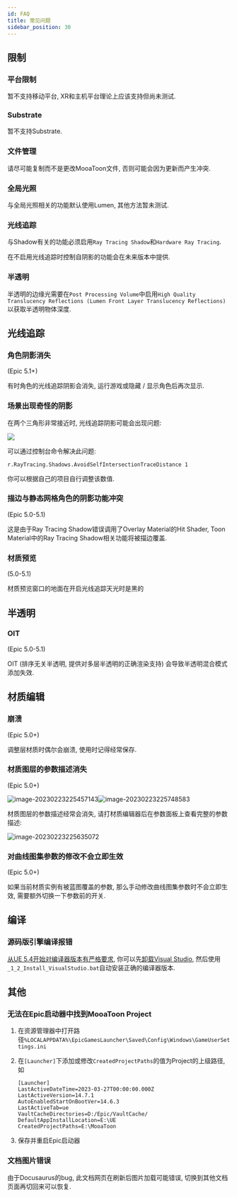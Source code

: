 ```yaml
---
id: FAQ
title: 常见问题
sidebar_position: 30
---
```

## 限制

### 平台限制

暂不支持移动平台, XR和主机平台理论上应该支持但尚未测试.

### Substrate

暂不支持Substrate.

### 文件管理

请尽可能复制而不是更改MooaToon文件, 否则可能会因为更新而产生冲突.

### 全局光照

与全局光照相关的功能默认使用Lumen, 其他方法暂未测试.

### 光线追踪

与Shadow有关的功能必须启用`Ray Tracing Shadow`和`Hardware Ray Tracing`.

在不启用光线追踪时控制自阴影的功能会在未来版本中提供.

### 半透明

半透明的边缘光需要在`Post Processing Volume`中启用`High Quality Translucency Reflections (Lumen Front Layer Translucency Reflections)` 以获取半透明物体深度.

## 光线追踪

### 角色阴影消失

(Epic 5.1+)

有时角色的光线追踪阴影会消失, 运行游戏或隐藏 / 显示角色后再次显示.

### 场景出现奇怪的阴影

在两个三角形非常接近时, 光线追踪阴影可能会出现问题:

![](assets/Pasted%20image%2020240831154520.png)

可以通过控制台命令解决此问题:

```
r.RayTracing.Shadows.AvoidSelfIntersectionTraceDistance 1
```

你可以根据自己的项目自行调整该数值.

### 描边与静态网格角色的阴影功能冲突

(Epic 5.0-5.1)

这是由于Ray Tracing Shadow错误调用了Overlay Material的Hit Shader, Toon Material中的Ray Tracing Shadow相关功能将被描边覆盖.

### 材质预览

(5.0-5.1)

材质预览窗口的地面在开启光线追踪天光时是黑的

## 半透明

### OIT

(Epic 5.0-5.1)

OIT (排序无关半透明, 提供对多层半透明的正确渲染支持) 会导致半透明混合模式添加失效.

## 材质编辑

### 崩溃

(Epic 5.0+)

调整层材质时偶尔会崩溃, 使用时记得经常保存.



### 材质图层的参数描述消失

(Epic 5.0+)

![image-20230223225457143](./assets/image-20230223225457143.png)![image-20230223225748583](./assets/image-20230223225748583.png)

材质图层的参数描述经常会消失, 请打材质编辑器后在参数面板上查看完整的参数描述:

![image-20230223225635072](./assets/image-20230223225635072.png)

### 对曲线图集参数的修改不会立即生效

(Epic 5.0+)

如果当前材质实例有被蓝图覆盖的参数, 那么手动修改曲线图集参数时不会立即生效, 需要额外切换一下参数前的开关.


## 编译

### 源码版引擎编译报错

[从UE 5.4开始对编译器版本有严格要求](https://dev.epicgames.com/documentation/en-us/unreal-engine/unreal-engine-5.4-release-notes#platformsdkupgrades), 你可以先[卸载Visual Studio](https://learn.microsoft.com/en-us/visualstudio/install/uninstall-visual-studio?view=vs-2022), 然后使用`_1_2_Install_VisualStudio.bat`自动安装正确的编译器版本.

## 其他
### 无法在Epic启动器中找到MooaToon Project

1. 在资源管理器中打开路径`%LOCALAPPDATA%\EpicGamesLauncher\Saved\Config\Windows\GameUserSettings.ini`

2. 在`[Launcher]`下添加或修改`CreatedProjectPaths`的值为Project的上级路径, 如

   ```
   [Launcher]
   LastActiveDateTime=2023-03-27T00:00:00.000Z
   LastActiveVersion=14.7.1
   AutoEnabledStartOnBootVer=14.6.3
   LastActiveTab=ue
   VaultCacheDirectories=D:/Epic/VaultCache/
   DefaultAppInstallLocation=E:\UE
   CreatedProjectPaths=E:\MooaToon
   ```

3. 保存并重启Epic启动器


### 文档图片错误

由于Docusaurus的bug, 此文档网页在刷新后图片加载可能错误, 切换到其他文档页面再切回来可以恢复.





